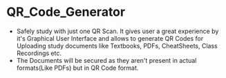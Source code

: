 # QR_Code_Generator
 * Safely study with just one QR Scan. It gives user a great experience by it's Graphical User Interface and allows to generate QR Codes for Uploading study documents like Textbooks, PDFs, CheatSheets, Class Recordings etc.
 * The Documents will be secured as they aren't present in actual formats(Like PDFs) but in QR Code format.
